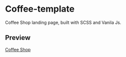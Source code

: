 # Coffee-template
Coffee Shop landing page, built with SCSS and Vanila Js.
## Preview 
[Coffee Shop](https://coffee.mehdiessaadi.com)
